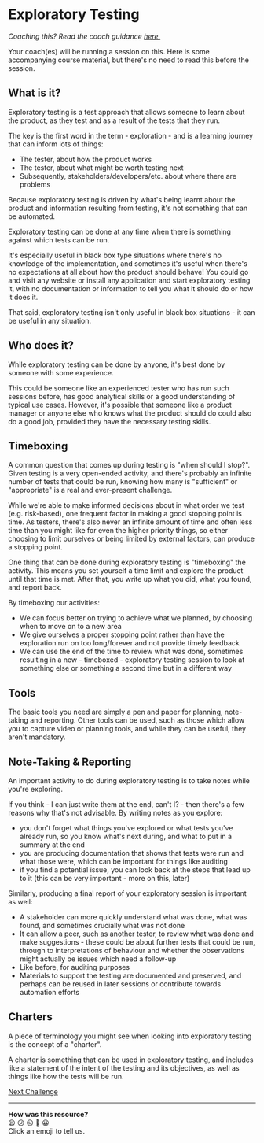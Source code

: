 # Exploratory Testing

_Coaching this? Read the coach guidance
[here.](https://github.com/makersacademy/slug/blob/main/materials/universe/quality_engineering/intro_to_testing/phase2/workshops/exploratory.x.md)_

Your coach(es) will be running a session on this. Here is some accompanying
course material, but there's no need to read this before the session.

## What is it?

Exploratory testing is a test approach that allows someone to learn about the
product, as they test and as a result of the tests that they run.

The key is the first word in the term - exploration - and is a learning journey
that can inform lots of things:

* The tester, about how the product works
* The tester, about what might be worth testing next
* Subsequently, stakeholders/developers/etc. about where there are problems

Because exploratory testing is driven by what's being learnt about the product
and information resulting from testing, it's not something that can be
automated.

Exploratory testing can be done at any time when there is something against
which tests can be run.

It's especially useful in black box type situations where there's no knowledge
of the implementation, and sometimes it's useful when there's no expectations at
all about how the product should behave! You could go and visit any website or
install any application and start exploratory testing it, with no documentation
or information to tell you what it should do or how it does it.

That said, exploratory testing isn't only useful in black box situations - it
can be useful in any situation.

## Who does it?

While exploratory testing can be done by anyone, it's best done by someone with
some experience.

This could be someone like an experienced tester who has run such sessions
before, has good analytical skills or a good understanding of typical use cases.
However, it's possible that someone like a product manager or anyone else who
knows what the product should do could also do a good job, provided they have
the necessary testing skills.

## Timeboxing

A common question that comes up during testing is "when should I stop?". Given
testing is a very open-ended activity, and there's probably an infinite number
of tests that could be run, knowing how many is "sufficient" or "appropriate" is
a real and ever-present challenge.

While we're able to make informed decisions about in what order we test (e.g.
risk-based), one frequent factor in making a good stopping point is time. As
testers, there's also never an infinite amount of time and often less time than
you might like for even the higher priority things, so either choosing to limit
ourselves or being limited by external factors, can produce a stopping point.

One thing that can be done during exploratory testing is "timeboxing" the
activity. This means you set yourself a time limit and explore the product until
that time is met. After that, you write up what you did, what you found, and
report back.

By timeboxing our activities:

* We can focus better on trying to achieve what we planned, by choosing when to
  move on to a new area
* We give ourselves a proper stopping point rather than have the exploration run
  on too long/forever and not provide timely feedback
* We can use the end of the time to review what was done, sometimes resulting in
  a new - timeboxed - exploratory testing session to look at something else or
  something a second time but in a different way

## Tools

The basic tools you need are simply a pen and paper for planning, note-taking
and reporting. Other tools can be used, such as those which allow you to capture
video or planning tools, and while they can be useful, they aren't mandatory.

## Note-Taking & Reporting

An important activity to do during exploratory testing is to take notes while
you're exploring.

If you think - I can just write them at the end, can't I? - then there's a few
reasons why that's not advisable. By writing notes as you explore:

* you don't forget what things you've explored or what tests you've already run,
  so you know what's next during, and what to put in a summary at the end
* you are producing documentation that shows that tests were run and what those
  were, which can be important for things like auditing
* if you find a potential issue, you can look back at the steps that lead up to
  it (this can be very important - more on this, later)

Similarly, producing a final report of your exploratory session is important as
well:

* A stakeholder can more quickly understand what was done, what was found, and
  sometimes crucially what was not done
* It can allow a peer, such as another tester, to review what was done and make
  suggestions - these could be about further tests that could be run, through to
  interpretations of behaviour and whether the observations might actually be
  issues which need a follow-up
* Like before, for auditing purposes
* Materials to support the testing are documented and preserved, and perhaps can
  be reused in later sessions or contribute towards automation efforts

## Charters

A piece of terminology you might see when looking into exploratory testing is
the concept of a "charter".

A charter is something that can be used in exploratory testing, and includes
like a statement of the intent of the testing and its objectives, as well as
things like how the tests will be run.

[Next Challenge](03_solo_exploring.md)

<!-- BEGIN GENERATED SECTION DO NOT EDIT -->

---

**How was this resource?**  
[😫](https://airtable.com/shrUJ3t7KLMqVRFKR?prefill_Repository=makersacademy%2Fintro-to-testing&prefill_File=phase2%2F02_exploratory.md&prefill_Sentiment=😫) [😕](https://airtable.com/shrUJ3t7KLMqVRFKR?prefill_Repository=makersacademy%2Fintro-to-testing&prefill_File=phase2%2F02_exploratory.md&prefill_Sentiment=😕) [😐](https://airtable.com/shrUJ3t7KLMqVRFKR?prefill_Repository=makersacademy%2Fintro-to-testing&prefill_File=phase2%2F02_exploratory.md&prefill_Sentiment=😐) [🙂](https://airtable.com/shrUJ3t7KLMqVRFKR?prefill_Repository=makersacademy%2Fintro-to-testing&prefill_File=phase2%2F02_exploratory.md&prefill_Sentiment=🙂) [😀](https://airtable.com/shrUJ3t7KLMqVRFKR?prefill_Repository=makersacademy%2Fintro-to-testing&prefill_File=phase2%2F02_exploratory.md&prefill_Sentiment=😀)  
Click an emoji to tell us.

<!-- END GENERATED SECTION DO NOT EDIT -->
